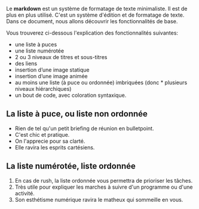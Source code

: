 Le **markdown** est un système de formatage de texte minimaliste. Il est de plus en plus utilisé. C'est un système d'édition et de formatage de texte. Dans ce document, nous allons découvrir les fonctionnalités de base. 

 Vous trouverez ci-dessous l'explication des fonctionnalités suivantes:


* une liste à puces
* une liste numérotée
* 2 ou 3 niveaux de titres et sous-titres
* des liens
* insertion d’une image statique
* insertion d’une image animée
* au moins une liste (à puce ou ordonnée) imbriquées (donc * plusieurs niveaux hiérarchiques)
* un bout de code, avec coloration syntaxique.


## La liste à puce, ou liste non ordonnée


* Rien de tel qu'un petit briefing de réunion en bulletpoint.
* C'est chic et pratique.  
* On l'apprecie pour sa clarté.
* Elle ravira les esprits cartésiens.

## La liste numérotée, liste ordonnée
1. En cas de rush, la liste ordonnée vous permettra de prioriser les tâches.
2. Très utile pour expliquer les marches à suivre d'un programme ou d'une activité.
3. Son esthétisme numérique ravira le matheux qui sommeille en vous.

